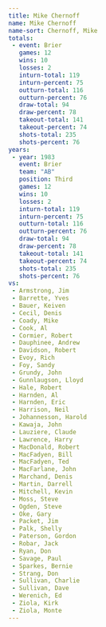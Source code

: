 ```yaml
---
title: Mike Chernoff
name: Mike Chernoff
name-sort: Chernoff, Mike
totals:
 - event: Brier
   games: 12
   wins: 10
   losses: 2
   inturn-total: 119
   inturn-percent: 75
   outturn-total: 116
   outturn-percent: 76
   draw-total: 94
   draw-percent: 78
   takeout-total: 141
   takeout-percent: 74
   shots-total: 235
   shots-percent: 76
years:
 - year: 1983
   event: Brier
   team: "AB"
   position: Third
   games: 12
   wins: 10
   losses: 2
   inturn-total: 119
   inturn-percent: 75
   outturn-total: 116
   outturn-percent: 76
   draw-total: 94
   draw-percent: 78
   takeout-total: 141
   takeout-percent: 74
   shots-total: 235
   shots-percent: 76
vs:
 - Armstrong, Jim
 - Barrette, Yves
 - Bauer, Keiven
 - Cecil, Denis
 - Coady, Mike
 - Cook, Al
 - Cormier, Robert
 - Dauphinee, Andrew
 - Davidson, Robert
 - Evoy, Rich
 - Foy, Sandy
 - Grundy, John
 - Gunnlaugson, Lloyd
 - Hale, Robert
 - Harnden, Al
 - Harnden, Eric
 - Harrison, Neil
 - Johannesson, Harold
 - Kawaja, John
 - Lauziere, Claude
 - Lawrence, Harry
 - MacDonald, Robert
 - MacFadyen, Bill
 - MacFadyen, Ted
 - MacFarlane, John
 - Marchand, Denis
 - Martin, Darrell
 - Mitchell, Kevin
 - Moss, Steve
 - Ogden, Steve
 - Oke, Gary
 - Packet, Jim
 - Palk, Shelly
 - Paterson, Gordon
 - Robar, Jack
 - Ryan, Don
 - Savage, Paul
 - Sparkes, Bernie
 - Strang, Don
 - Sullivan, Charlie
 - Sullivan, Dave
 - Werenich, Ed
 - Ziola, Kirk
 - Ziola, Monte
---
```

